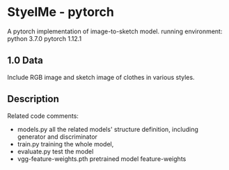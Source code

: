 # StyelMe - pytorch
A pytorch implementation of image-to-sketch model.
running environment: python 3.7.0 pytorch 1.12.1
## 1.0 Data
Include RGB image and sketch image of clothes in various styles.

## Description
Related code comments:
* models.py all the related models' structure definition, including generator and discriminator
* train.py training the whole model,
* evaluate.py test the model
* vgg-feature-weights.pth pretrained model feature-weights
